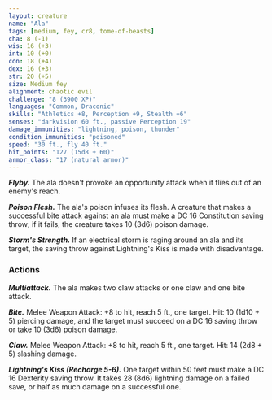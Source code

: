 ```yaml
---
layout: creature
name: "Ala"
tags: [medium, fey, cr8, tome-of-beasts]
cha: 8 (-1)
wis: 16 (+3)
int: 10 (+0)
con: 18 (+4)
dex: 16 (+3)
str: 20 (+5)
size: Medium fey
alignment: chaotic evil
challenge: "8 (3900 XP)"
languages: "Common, Draconic"
skills: "Athletics +8, Perception +9, Stealth +6"
senses: "darkvision 60 ft., passive Perception 19"
damage_immunities: "lightning, poison, thunder"
condition_immunities: "poisoned"
speed: "30 ft., fly 40 ft."
hit_points: "127 (15d8 + 60)"
armor_class: "17 (natural armor)"
---
```


***Flyby.*** The ala doesn't provoke an opportunity attack when it flies out of an enemy's reach.

***Poison Flesh.*** The ala's poison infuses its flesh. A creature that makes a successful bite attack against an ala must make a DC 16 Constitution saving throw; if it fails, the creature takes 10 (3d6) poison damage.

***Storm's Strength.*** If an electrical storm is raging around an ala and its target, the saving throw against Lightning's Kiss is made with disadvantage.

### Actions

***Multiattack.*** The ala makes two claw attacks or one claw and one bite attack.

***Bite.*** Melee Weapon Attack: +8 to hit, reach 5 ft., one target. Hit: 10 (1d10 + 5) piercing damage, and the target must succeed on a DC 16 saving throw or take 10 (3d6) poison damage.

***Claw.*** Melee Weapon Attack: +8 to hit, reach 5 ft., one target. Hit: 14 (2d8 + 5) slashing damage.

***Lightning's Kiss (Recharge 5-6).*** One target within 50 feet must make a DC 16 Dexterity saving throw. It takes 28 (8d6) lightning damage on a failed save, or half as much damage on a successful one.

